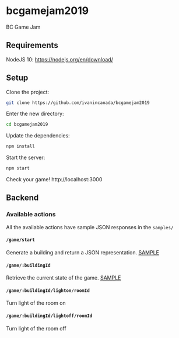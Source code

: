 # bcgamejam2019
BC Game Jam

## Requirements
NodeJS 10: https://nodejs.org/en/download/

## Setup
Clone the project:

```bash
git clone https://github.com/ivanincanada/bcgamejam2019
```

Enter the new directory:

```bash
cd bcgamejam2019
```

Update the dependencies:
```bash
npm install
```

Start the server:
```bash
npm start
```
Check your game! http://localhost:3000

## Backend


### Available actions

All the available actions have sample JSON responses in the `samples/`

#### `/game/start`

Generate a building and return a JSON representation. [SAMPLE](samples/game/start)

#### `/game/:buildingId`

Retrieve the current state of the game. [SAMPLE](samples/games/:buildingId)

#### `/game/:buildingId/lighton/roomId`

Turn light of the room on

#### `/game/:buildingId/lightoff/roomId`

Turn light of the room off
